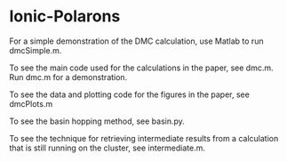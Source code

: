 # Ionic-Polarons

For a simple demonstration of the DMC calculation, use Matlab to run dmcSimple.m.

To see the main code used for the calculations in the paper, see dmc.m. Run dmc.m for a demonstration.

To see the data and plotting code for the figures in the paper, see dmcPlots.m

To see the basin hopping method, see basin.py.

To see the technique for retrieving intermediate results from a calculation that is still running on the cluster, see intermediate.m.
